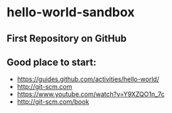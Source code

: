 # hello-world-sandbox
## First Repository on GitHub
## Good place to start: 
* https://guides.github.com/activities/hello-world/
* http://git-scm.com
* https://www.youtube.com/watch?v=Y9XZQO1n_7c
* http://git-scm.com/book
